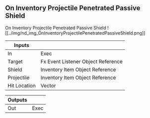 ## On Inventory Projectile Penetrated Passive Shield
On Inventory Projectile Penetrated Passive Shield
![[../img/nd_img_OnInventoryProjectilePenetratedPassiveShield.png]]

|Inputs||
|--|--|
| In | Exec |
| Target | Fx Event Listener Object Reference |
| Shield | Inventory Item Object Reference |
| Projectile | Inventory Item Object Reference |
| Hit Location | Vector |

|Outputs||
|--|--|
| Out | Exec |
